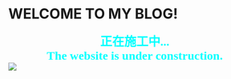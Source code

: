 # WELCOME TO MY BLOG!
**<font size='5' color='#00FFFF' face='等线'><center>正在施工中...</center></font>**
**<font size='5' color='#00FFFF' face='Comic Sans MS'><center>The website is under construction.</center></font>**
![](https://timgsa.baidu.com/timg?image&quality=80&size=b9999_10000&sec=1586936527544&di=66c8a13da4bf680814ca972789574fe0&imgtype=0&src=http%3A%2F%2Fwww.17qq.com%2Fimg_qqtouxiang%2F48921876.jpeg)
